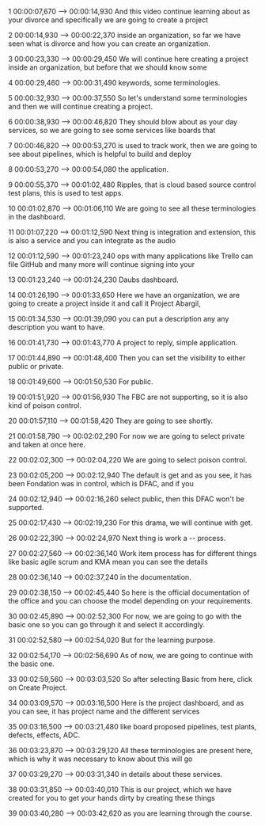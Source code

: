 1
00:00:07,670 --> 00:00:14,930
And this video continue learning about as your divorce and specifically we are going to create a project

2
00:00:14,930 --> 00:00:22,370
inside an organization, so far we have seen what is divorce and how you can create an organization.

3
00:00:23,330 --> 00:00:29,450
We will continue here creating a project inside an organization, but before that we should know some

4
00:00:29,460 --> 00:00:31,490
keywords, some terminologies.

5
00:00:32,930 --> 00:00:37,550
So let's understand some terminologies and then we will continue creating a project.

6
00:00:38,930 --> 00:00:46,820
They should blow about as your day services, so we are going to see some services like boards that

7
00:00:46,820 --> 00:00:53,270
is used to track work, then we are going to see about pipelines, which is helpful to build and deploy

8
00:00:53,270 --> 00:00:54,080
the application.

9
00:00:55,370 --> 00:01:02,480
Ripples, that is cloud based source control test plans, this is used to test apps.

10
00:01:02,870 --> 00:01:06,110
We are going to see all these terminologies in the dashboard.

11
00:01:07,220 --> 00:01:12,590
Next thing is integration and extension, this is also a service and you can integrate as the audio

12
00:01:12,590 --> 00:01:23,240
ops with many applications like Trello can file GitHub and many more will continue signing into your

13
00:01:23,240 --> 00:01:24,230
Daubs dashboard.

14
00:01:26,190 --> 00:01:33,650
Here we have an organization, we are going to create a project inside it and call it Project Abargil,

15
00:01:34,530 --> 00:01:39,090
you can put a description any any description you want to have.

16
00:01:41,730 --> 00:01:43,770
A project to reply, simple application.

17
00:01:44,890 --> 00:01:48,400
Then you can set the visibility to either public or private.

18
00:01:49,600 --> 00:01:50,530
For public.

19
00:01:51,920 --> 00:01:56,930
The FBC are not supporting, so it is also kind of poison control.

20
00:01:57,110 --> 00:01:58,420
They are going to see shortly.

21
00:01:58,790 --> 00:02:02,290
For now we are going to select private and taken at once here.

22
00:02:02,300 --> 00:02:04,220
We are going to select poison control.

23
00:02:05,200 --> 00:02:12,940
The default is get and as you see, it has been Fondation was in control, which is DFAC, and if you

24
00:02:12,940 --> 00:02:16,260
select public, then this DFAC won't be supported.

25
00:02:17,430 --> 00:02:19,230
For this drama, we will continue with get.

26
00:02:22,390 --> 00:02:24,970
Next thing is work a -- process.

27
00:02:27,560 --> 00:02:36,140
Work item process has for different things like basic agile scrum and KMA mean you can see the details

28
00:02:36,140 --> 00:02:37,240
in the documentation.

29
00:02:38,150 --> 00:02:45,440
So here is the official documentation of the office and you can choose the model depending on your requirements.

30
00:02:45,890 --> 00:02:52,300
For now, we are going to go with the basic one so you can go through it and select it accordingly.

31
00:02:52,580 --> 00:02:54,020
But for the learning purpose.

32
00:02:54,170 --> 00:02:56,690
As of now, we are going to continue with the basic one.

33
00:02:59,560 --> 00:03:03,520
So after selecting Basic from here, click on Create Project.

34
00:03:09,570 --> 00:03:16,500
Here is the project dashboard, and as you can see, it has project name and the different services

35
00:03:16,500 --> 00:03:21,480
like board proposed pipelines, test plants, defects, effects, ADC.

36
00:03:23,870 --> 00:03:29,120
All these terminologies are present here, which is why it was necessary to know about this will go

37
00:03:29,270 --> 00:03:31,340
in details about these services.

38
00:03:31,850 --> 00:03:40,010
This is our project, which we have created for you to get your hands dirty by creating these things

39
00:03:40,280 --> 00:03:42,620
as you are learning through the course.
